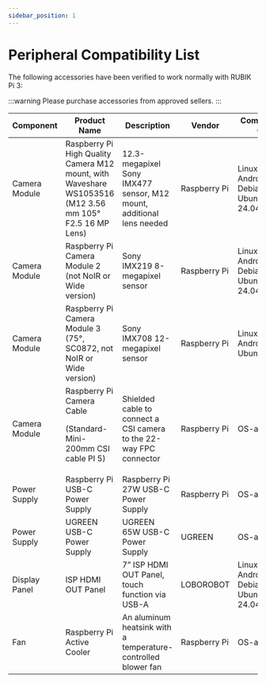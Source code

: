 ```yaml
---
sidebar_position: 1
---
```

# Peripheral Compatibility List

The following accessories have been verified to work normally with RUBIK Pi 3:

:::warning
Please purchase accessories from approved sellers.
:::

| Component       | Product Name                                                                                     | Description                                                                 | Vendor        | Compatible OS                              |
|-----------------|--------------------------------------------------------------------------------------------------|-----------------------------------------------------------------------------|---------------|--------------------------------------------|
| Camera Module   | Raspberry Pi High Quality Camera M12 mount, with Waveshare WS1053516 (M12 3.56 mm 105° F2.5 16 MP Lens) | 12.3-megapixel Sony IMX477 sensor, M12 mount, additional lens needed        | Raspberry Pi  | Linux, Android 13, Debian 13, Ubuntu 24.04 |
| Camera Module   | Raspberry Pi Camera Module 2 (not NoIR or Wide version)                                      | Sony IMX219 8-megapixel sensor                                              | Raspberry Pi  | Linux, Android 13, Debian 13, Ubuntu 24.04 |
| Camera Module   | Raspberry Pi Camera Module 3 (75°, SC0872, not NoIR or Wide version)                           | Sony IMX708 12-megapixel sensor                                             | Raspberry Pi  | Linux, Android 13, Ubuntu24.04                           |
| Camera Module   | Raspberry Pi Camera Cable<p>(Standard-Mini-200mm CSI cable PI 5)   </p>                             | Shielded cable to connect a CSI camera to the 22-way FPC connector           | Raspberry Pi  | OS-agnostic                                 |
| Power Supply    | Raspberry Pi USB-C Power Supply                                                                  | Raspberry Pi 27W USB-C Power Supply                                         | Raspberry Pi  | OS-agnostic                                 |
| Power Supply    | UGREEN USB-C Power Supply                                                                        | UGREEN 65W USB-C Power Supply                                               | UGREEN        | OS-agnostic                                 |
| Display Panel   | ISP HDMI OUT Panel                                                                               | 7” ISP HDMI OUT Panel, touch function via USB-A                             | LOBOROBOT     | Linux, Android 13, Debian 13, Ubuntu 24.04  |
| Fan             | Raspberry Pi Active Cooler                                                                       | An aluminum heatsink with a temperature-controlled blower fan               | Raspberry Pi  | OS-agnostic                                 |
